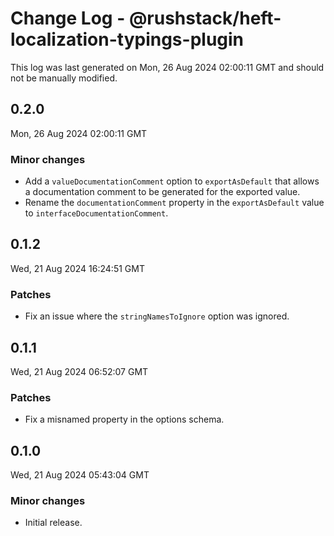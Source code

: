 # Change Log - @rushstack/heft-localization-typings-plugin

This log was last generated on Mon, 26 Aug 2024 02:00:11 GMT and should not be manually modified.

## 0.2.0
Mon, 26 Aug 2024 02:00:11 GMT

### Minor changes

- Add a `valueDocumentationComment` option to `exportAsDefault` that allows a documentation comment to be generated for the exported value.
- Rename the `documentationComment` property in the `exportAsDefault` value to `interfaceDocumentationComment`.

## 0.1.2
Wed, 21 Aug 2024 16:24:51 GMT

### Patches

- Fix an issue where the `stringNamesToIgnore` option was ignored.

## 0.1.1
Wed, 21 Aug 2024 06:52:07 GMT

### Patches

- Fix a misnamed property in the options schema.

## 0.1.0
Wed, 21 Aug 2024 05:43:04 GMT

### Minor changes

- Initial release.

